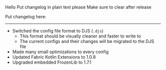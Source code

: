 Hello
Put changelog in plain text please
Make sure to clear after release

Put changelog here:

-----------------
- Switched the config file format to DJS (`.djs`)
  - This format should be visually cleaner and faster to write to
  - The current configs and their changes will be migrated to the DJS file
- Made many small optimizations to every config
- Updated Fabric Kotlin Extensions to 1.0.8
- Upgraded embedded FrozenLib to 1.7.1
